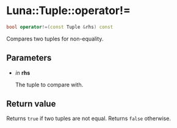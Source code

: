 # Luna::Tuple::operator!=

```c++
bool operator!=(const Tuple &rhs) const
```

Compares two tuples for non-equality. 



## Parameters
* *in* **rhs**

    The tuple to compare with. 

## Return value
Returns `true` if two tuples are not equal. Returns `false` otherwise. 

